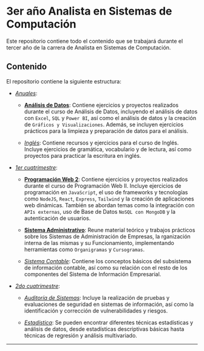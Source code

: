 # 3er año Analista en Sistemas de Computación

Este repositorio contiene todo el contenido que se trabajará durante el tercer año de la carrera de Analista en Sistemas de Computación.

## Contenido

El repositorio contiene la siguiente estructura:

- *[Anuales](./3_anuales/)*:
  - **[Análisis de Datos](./3_anuales/analisis_datos/)**: Contiene ejercicios y proyectos realizados durante el curso de Análisis de Datos, incluyendo el análisis de datos con `Excel`, `SQL` y `Power BI`, así como el análisis de datos y la creación de `Gráficos y Visualizaciones`. Además, se incluyen ejercicios prácticos para la limpieza y preparación de datos para el análisis.

  - *[Inglés](./3_anuales/ingles/)*: Contiene recursos y ejercicios para el curso de Inglés. Incluye ejercicios de gramática, vocabulario y de lectura, así como proyectos para practicar la escritura en inglés.


- *[1er cuatrimestre](./1er_cuatrimestre)*:
  - **[Programación Web 2](https://github.com/dreschpedro/programacion_web_2)**: Contiene ejercicios y proyectos realizados durante el curso de Programación Web II. Incluye ejercicios de programación en `JavaScript`, el uso de frameworks y tecnologías como `NodeJS`, `React`, `Express`, `Tailwind` y la creación de aplicaciones web dinámicas. También se abordan temas como la integración con `APIs externas`, uso de Base de Datos `NoSQL con MongoDB` y la autenticación de usuarios.

  - **[Sistema Administrativo](./1er_cuatrimestre/sist_admin)**: Reune material teórico y trabajos prácticos sobre los Sistemas de Administración de Empresas, la rganización interna de las mismas y su Funcionamiento, implementando herramientas como `Organigramas` y `Cursogramas`.

  - *[Sistema Contable](./1er_cuatrimestre/sist_contable)*: Contiene los conceptos básicos del subsistema de información contable, así como su relación con el resto de los componentes del Sistema de Información Empresarial.

- *[2do cuatrimestre](./2do_cuatrimestre)*: 
  - *[Auditoría de Sistemas](./2do_cuatrimestre/auditoria_sist)*: Incluye la realización de pruebas y evaluaciones de seguridad en sistemas de información, así como la identificación y corrección de vulnerabilidades y riesgos.

  - *[Estadística](./2do_cuatrimestre/estadistica)*: Se pueden encontrar diferentes técnicas estadísticas y análisis de datos, desde estadísticas descriptivas básicas hasta técnicas de regresión y análisis multivariado.
---


